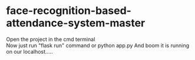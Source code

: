# face-recognition-based-attendance-system-master
Open the project in the cmd terminal  
Now just run "flask run" command or python app.py
And boom it is running on our localhost.....
